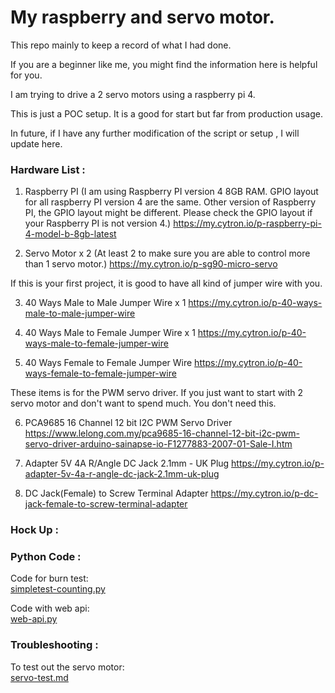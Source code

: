 # My raspberry and servo motor.

This repo mainly to keep a record of what I had done. 

If you are a beginner like me, you might find the information here is helpful for you.

I am trying to drive a 2 servo motors using a raspberry pi 4.

This is just a POC setup. It is a good for start but far from production usage.

In future, if I have any further modification of the script or setup , I will update here.

### Hardware List :

1. Raspberry PI (I am using Raspberry PI version 4 8GB RAM. GPIO layout for all raspberry PI version 4 are the same. Other version of Raspberry PI, the GPIO layout might be different. Please check the GPIO layout if your Raspberry PI is not version 4.)
https://my.cytron.io/p-raspberry-pi-4-model-b-8gb-latest

2. Servo Motor x 2 (At least 2 to make sure you are able to control more than 1 servo motor.)
https://my.cytron.io/p-sg90-micro-servo

If this is your first project, it is good to have all kind of jumper wire with you.

3. 40 Ways Male to Male Jumper Wire x 1
https://my.cytron.io/p-40-ways-male-to-male-jumper-wire

4. 40 Ways Male to Female Jumper Wire x 1
https://my.cytron.io/p-40-ways-male-to-female-jumper-wire

5. 40 Ways Female to Female Jumper Wire
https://my.cytron.io/p-40-ways-female-to-female-jumper-wire

These items is for the PWM servo driver. If you just want to start with 2 servo motor and don't want to spend much. You don't need this.

6. PCA9685 16 Channel 12 bit I2C PWM Servo Driver 
https://www.lelong.com.my/pca9685-16-channel-12-bit-i2c-pwm-servo-driver-arduino-sainapse-io-F1277883-2007-01-Sale-I.htm

7. Adapter 5V 4A R/Angle DC Jack 2.1mm - UK Plug
https://my.cytron.io/p-adapter-5v-4a-r-angle-dc-jack-2.1mm-uk-plug

8. DC Jack(Female) to Screw Terminal Adapter
https://my.cytron.io/p-dc-jack-female-to-screw-terminal-adapter

### Hock Up :

### Python Code :

Code for burn test: \
[simpletest-counting.py](simpletest-counting.py)

Code with web api:\
[web-api.py](web-api.py)

### Troubleshooting :

To test out the servo motor: \
[servo-test.md](servo-test.md)
